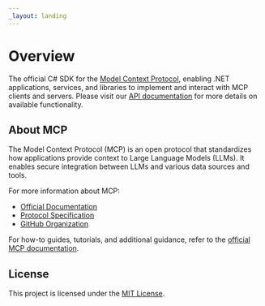 ```yaml
---
_layout: landing
---
```


# Overview

The official C# SDK for the [Model Context Protocol](https://modelcontextprotocol.io/), enabling .NET applications, services, and libraries to implement and interact with MCP clients and servers. Please visit our [API documentation](api/ModelContextProtocol.yml) for more details on available functionality.

## About MCP

The Model Context Protocol (MCP) is an open protocol that standardizes how applications provide context to Large Language Models (LLMs). It enables secure integration between LLMs and various data sources and tools.

For more information about MCP:

- [Official Documentation](https://modelcontextprotocol.io/)
- [Protocol Specification](https://spec.modelcontextprotocol.io/)
- [GitHub Organization](https://github.com/modelcontextprotocol)

For how-to guides, tutorials, and additional guidance, refer to the [official MCP documentation](https://modelcontextprotocol.io/).

## License

This project is licensed under the [MIT License](https://github.com/modelcontextprotocol/csharp-sdk/blob/main/LICENSE).
